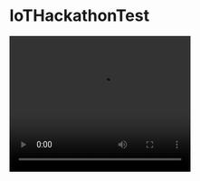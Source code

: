 # IoTHackathonTest
<video width="320" height="240" controls>
  <source src="https://raw.github.com/giaru/IoT/mysimpleshow_Classroom_Echo.mp4" type="video/mp4">
</video>

